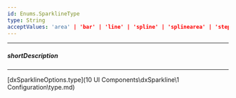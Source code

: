 ```yaml
---
id: Enums.SparklineType
type: String
acceptValues: 'area' | 'bar' | 'line' | 'spline' | 'splinearea' | 'steparea' | 'stepline' | 'winloss'
---
```

---
##### shortDescription
<!-- Description goes here -->

---
<!-- Description goes here -->
[dxSparklineOptions.type](10 UI Components\dxSparkline\1 Configuration\type.md)